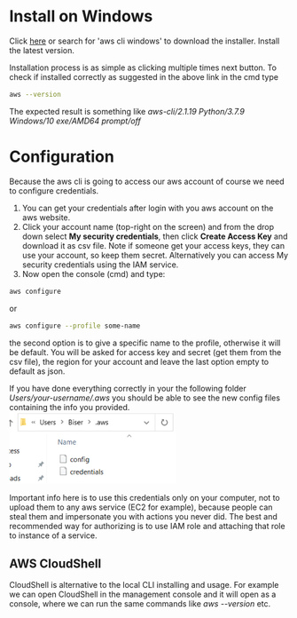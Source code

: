 # Install on Windows

Click [here](https://docs.aws.amazon.com/cli/latest/userguide/install-cliv2-windows.html) or search for 'aws cli windows' to download the installer. Install the latest version.

Installation process is as simple as clicking multiple times next button. To check if installed correctly as suggested in the above link in the cmd type

```bash
aws --version
```

The expected result is something like _aws-cli/2.1.19 Python/3.7.9 Windows/10 exe/AMD64 prompt/off_

# Configuration

Because the aws cli is going to access our aws account of course we need to configure credentials.

1. You can get your credentials after login with you aws account on the aws website.
2. Click your account name (top-right on the screen) and from the drop down select **My security credentials**, then click **Create Access Key** and download it as csv file. Note if someone get your access keys, they can use your account, so keep them secret. Alternatively you can access My security credentials using the IAM service.
3. Now open the console (cmd) and type:

```bash
aws configure
```

or

```bash
aws configure --profile some-name
```

the second option is to give a specific name to the profile, otherwise it will be default.
You will be asked for access key and secret (get them from the csv file), the region for your account and leave the last option empty to default as json.

If you have done everything correctly in your the following folder _Users/your-username/.aws_ you should be able to see the new config files containing the info you provided.
<img src="./pics/aws-folder.png" alt="drawing" width="300"/>

Important info here is to use this credentials only on your computer, not to upload them to any aws service (EC2 for example), because people can steal them and impersonate you with actions you never did. The best and recommended way for authorizing is to use IAM role and attaching that role to instance of a service.

## AWS CloudShell

CloudShell is alternative to the local CLI installing and usage. For example we can open CloudShell in the management console and it will open as a console, where we can run the same commands like _aws --version_ etc.
